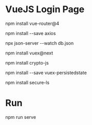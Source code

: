 # VueJS Login Page 

npm install vue-router@4

npm install --save axios

npx json-server --watch db.json

npm install vuex@next

npm install crypto-js

npm install --save vuex-persistedstate

npm install secure-ls


# Run

npm run serve
